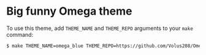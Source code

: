 # Big funny Omega theme

To use this theme, add `THEME_NAME` and `THEME_REPO` arguments to your `make` command:
```bash
$ make THEME_NAME=omega_blue THEME_REPO=https://github.com/Volus208/Omega-meme-theme
```
